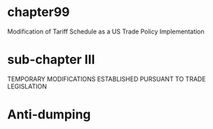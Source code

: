 # chapter99
Modification of Tariff Schedule as a US Trade Policy Implementation

# sub-chapter III
TEMPORARY MODIFICATIONS ESTABLISHED PURSUANT TO TRADE LEGISLATION

# Anti-dumping 
